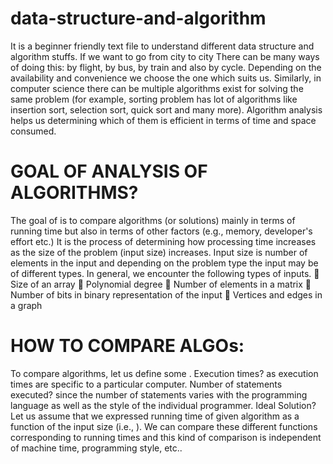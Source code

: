 # data-structure-and-algorithm
It is a beginner friendly text file to understand different data structure and algorithm stuffs.
If we want to go from city to city There can be many ways of doing this: by flight, by bus, by train
and also by cycle. Depending on the availability and convenience we choose the one which suits us.
Similarly, in computer science there can be multiple algorithms exist for solving the same problem (for example, sorting problem has lot of algorithms like insertion sort, selection sort, quick sort and many more).
Algorithm analysis helps us determining which of them is efficient in terms of time and space consumed.

# GOAL OF ANALYSIS OF ALGORITHMS?
The goal of is to compare algorithms (or solutions) mainly in terms of running
time but also in terms of other factors (e.g., memory, developer's effort etc.)
It is the process of determining how processing time increases as the size of the problem (input size)
increases. Input size is number of elements in the input and depending on the problem type the input may
be of different types. In general, we encounter the following types of inputs.
 Size of an array
 Polynomial degree
 Number of elements in a matrix
 Number of bits in binary representation of the input
 Vertices and edges in a graph

# HOW TO COMPARE ALGOs:
To compare algorithms, let us define some .
Execution times? as execution times are specific to a particular computer.
Number of statements executed? since the number of statements varies with the
programming language as well as the style of the individual programmer.
Ideal Solution?
Let us assume that we expressed running time of given algorithm as a function of the input size (i.e.,
). We can compare these different functions corresponding to running times and this kind of
comparison is independent of machine time, programming style, etc..



